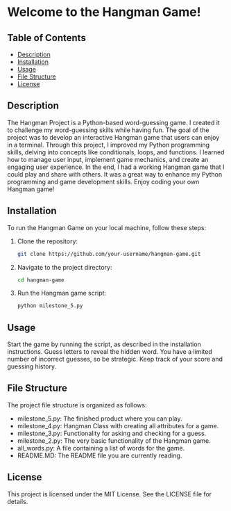 # Welcome to the Hangman Game!

## Table of Contents
- [Description](#description)
- [Installation](#installation)
- [Usage](#usage)
- [File Structure](#file-structure)
- [License](#license)

  
## Description
The Hangman Project is a Python-based word-guessing game. I created it to challenge my word-guessing skills while having fun. The goal of the project was to develop an interactive Hangman game that users can enjoy in a terminal. Through this project, I improved my Python programming skills, delving into concepts like conditionals, loops, and functions. I learned how to manage user input, implement game mechanics, and create an engaging user experience. In the end, I had a working Hangman game that I could play and share with others. It was a great way to enhance my Python programming and game development skills. Enjoy coding your own Hangman game!


## Installation
To run the Hangman Game on your local machine, follow these steps:

1. Clone the repository:
   ```bash
   git clone https://github.com/your-username/hangman-game.git
   ```
2. Navigate to the project directory:
   ```bash
   cd hangman-game
   ```
3. Run the Hangman game script:
   ```bash
   python milestone_5.py
   ```
## Usage
Start the game by running the script, as described in the installation instructions.
Guess letters to reveal the hidden word.
You have a limited number of incorrect guesses, so be strategic.
Keep track of your score and guessing history.
   
## File Structure
The project file structure is organized as follows:

- milestone_5.py: The finished product where you can play.
- milestone_4.py: Hangman Class with creating all attributes for a game.
- milestone_3.py: Functionality for asking and checking for a guess.
- milestone_2.py: The very basic functionality of the Hangman game.
- all_words.py:   A file containing a list of words for the game.
- README.MD:      The README file you are currently reading.

## License
This project is licensed under the MIT License. See the LICENSE file for details.
